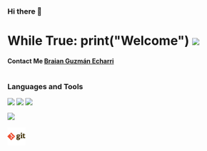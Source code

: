 ### Hi there 👋

# While True: print("Welcome") <img src="https://media.giphy.com/media/LmNwrBhejkK9EFP504/giphy.gif" width="40px">



#### Contact Me [Braian Guzmán Echarri](https://www.linkedin.com/in/braianguzman/)
#
### Languages and Tools

<div width= "300px" height="300px" background = "red"></div>
 

<code><img height="40" src="https://upload.wikimedia.org/wikipedia/commons/thumb/e/ee/.NET_Core_Logo.svg/2048px-.NET_Core_Logo.svg.png"></code>
<code><img height="40" src="https://www.secret-source.eu/wp-content/uploads/2017/11/microsoft-net-logo.jpg"></code>
<code><img height="40" src="https://dagope.com/public/uploads/2018/11/efcore.png"></code>

<code><img height="40" src="https://estradawebgroup.com/ImagesUpload/MSSQLServer.png"></code>

<code><img height="40" src="https://raw.githubusercontent.com/github/explore/80688e429a7d4ef2fca1e82350fe8e3517d3494d/topics/git/git.png"></code>

<!--
**bguzmanech/bguzmanech** is a ✨ _special_ ✨ repository because its `README.md` (this file) appears on your GitHub profile.

Here are some ideas to get you started:

- 🔭 I’m currently working on ...
- 🌱 I’m currently learning ...
- 👯 I’m looking to collaborate on ...
- 🤔 I’m looking for help with ...
- 💬 Ask me about ...
- 📫 How to reach me: ...
- 😄 Pronouns: ...
- ⚡ Fun fact: ...
-->
